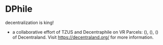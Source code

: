 # DPhile
decentralization is king!
- a collaborative effort of TZUS and Decentraphile on VR Parcels: (), (), () of Decentraland.
Visit https://decentraland.org/ for more information.
